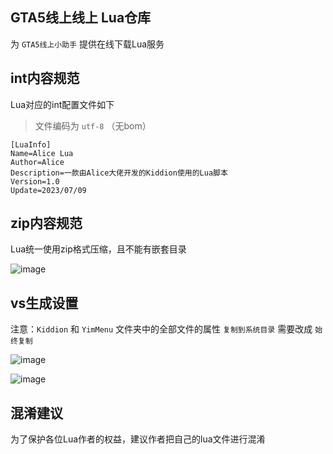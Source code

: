 ## GTA5线上线上 Lua仓库

为 `GTA5线上小助手` 提供在线下载Lua服务

## int内容规范

Lua对应的int配置文件如下

> 文件编码为 `utf-8` （无bom）

```
[LuaInfo]
Name=Alice Lua
Author=Alice
Description=一款由Alice大佬开发的Kiddion使用的Lua脚本
Version=1.0
Update=2023/07/09
```

## zip内容规范

Lua统一使用zip格式压缩，且不能有嵌套目录

![image](https://github.com/CrazyZhang666/GTA5OnlineLua/assets/28080853/ebc93815-2c2b-423c-a736-8e8d0cab98aa)

## vs生成设置

注意：`Kiddion` 和 `YimMenu` 文件夹中的全部文件的属性 `复制到系统目录` 需要改成 `始终复制`

![image](https://github.com/CrazyZhang666/GTA5OnlineLua/assets/28080853/3393f225-4924-4cd8-9b80-cacae8c7cbfa)

![image](https://github.com/CrazyZhang666/GTA5OnlineLua/assets/28080853/bb039701-9041-4cae-8e6d-f503eb11da0e)

## 混淆建议

为了保护各位Lua作者的权益，建议作者把自己的lua文件进行混淆
